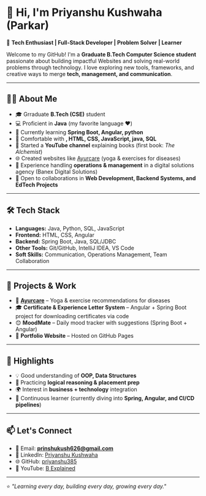 # 👋 Hi, I'm Priyanshu Kushwaha (Parkar)  

🚀 **Tech Enthusiast | Full-Stack Developer | Problem Solver | Learner**

Welcome to my GitHub! I'm a **Graduate B.Tech Computer Science student** passionate about building impactful Websites and solving real-world problems through technology. I love exploring new tools, frameworks, and creative ways to merge **tech, management, and communication**.  

---

## 🧑‍💻 About Me  
- 🎓 Grraduate **B.Tech (CSE)** student  
- 💻 Proficient in **Java** (my favorite language ❤️)  
- 🌱 Currently learning **Spring Boot, Angular, python**  
- 🔧 Comfortable with **, HTML, CSS, JavaScript, java, SQL**   
- 🎥 Started a **YouTube channel** explaining books (first book: *The Alchemist*)  
- 🌐 Created websites like [Ayurcare](https://priyanshu385.github.io/Ayurcare/) (yoga & exercises for diseases)  
- 🏢 Experience handling **operations & management** in a digital solutions agency (Banex Digital Solutions)  
- 🤝 Open to collaborations in **Web Development, Backend Systems, and EdTech Projects**    

---

## 🛠️ Tech Stack  
- **Languages:** Java, Python, SQL, JavaScript
- **Frontend:** HTML, CSS, Angular  
- **Backend:** Spring Boot, Java, SQL/JDBC  
- **Other Tools:** Git/GitHub, IntelliJ IDEA, VS Code  
- **Soft Skills:** Communication, Operations Management, Team Collaboration  

---

## 📌 Projects & Work  
- 🌿 **[Ayurcare](https://priyanshu385.github.io/Ayurcare/)** – Yoga & exercise recommendations for diseases  
- 🎓 **Certificate & Experience Letter System** – Angular + Spring Boot project for downloading certificates via code  
- 😊 **MoodMate** – Daily mood tracker with suggestions (Spring Boot + Angular)  
- 📝 **Portfolio Website** – Hosted on GitHub Pages  

---

## 🌟 Highlights  
- 💡 Good understanding of **OOP, Data Structures**  
- 🧠 Practicing **logical reasoning & placement prep**  
- 🌍 Interest in **business + technology** integration  
- 📖 Continuous learner (currently diving into **Spring, Angular, and CI/CD pipelines**)  

---

## 📫 Let's Connect  
- 📧 Email: **prinshukush626@gmail.com**  
- 💼 LinkedIn: [Priyanshu Kushwaha](https://www.linkedin.com/in/priyanshu385/)  
- 🌐 GitHub: [priyanshu385](https://github.com/priyanshu385)  
- 🎥 YouTube: [B Explained](https://www.youtube.com/@Parkarbro)  

---

⭐ *"Learning every day, building every day, growing every day."*  
